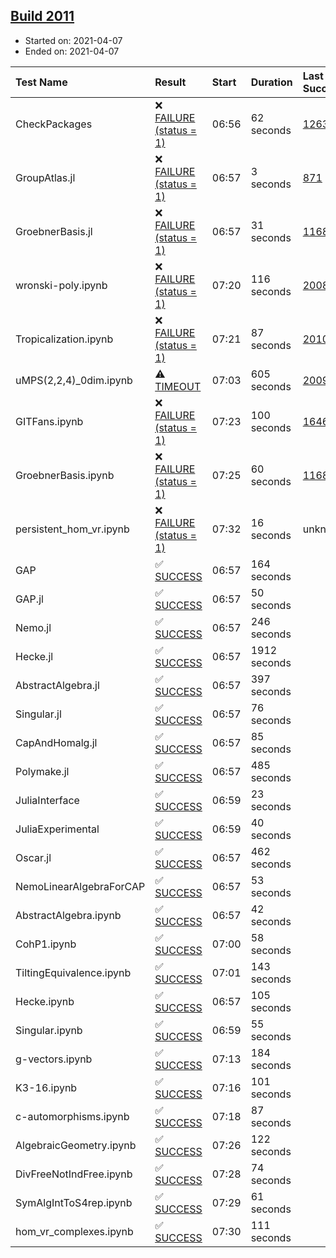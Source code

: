 ## [Build 2011](https://oscarci.mathematik.uni-kl.de/job/oscar-stable/2011/)

* Started on: 2021-04-07
* Ended on: 2021-04-07

| Test Name    | Result | Start | Duration | Last Success | First Failure |
|:-------------|:-------|:------|:---------|:-------------|:--------------|
| CheckPackages | ❌ [FAILURE (status = 1)](https://oscarci.mathematik.uni-kl.de/job/oscar-stable/2011/artifact/logs/build-2011/CheckPackages.log) | 06:56 | 62 seconds | [1263](https://oscarci.mathematik.uni-kl.de/job/oscar-stable/1263/) | [1264](https://oscarci.mathematik.uni-kl.de/job/oscar-stable/1264/) |
| GroupAtlas.jl | ❌ [FAILURE (status = 1)](https://oscarci.mathematik.uni-kl.de/job/oscar-stable/2011/artifact/logs/build-2011/GroupAtlas.jl.log) | 06:57 | 3 seconds | [871](https://oscarci.mathematik.uni-kl.de/job/oscar-stable/871/) | [872](https://oscarci.mathematik.uni-kl.de/job/oscar-stable/872/) |
| GroebnerBasis.jl | ❌ [FAILURE (status = 1)](https://oscarci.mathematik.uni-kl.de/job/oscar-stable/2011/artifact/logs/build-2011/GroebnerBasis.jl.log) | 06:57 | 31 seconds | [1168](https://oscarci.mathematik.uni-kl.de/job/oscar-stable/1168/) | [1169](https://oscarci.mathematik.uni-kl.de/job/oscar-stable/1169/) |
| wronski-poly.ipynb | ❌ [FAILURE (status = 1)](https://oscarci.mathematik.uni-kl.de/job/oscar-stable/2011/artifact/logs/build-2011/wronski-poly.ipynb.log) | 07:20 | 116 seconds | [2008](https://oscarci.mathematik.uni-kl.de/job/oscar-stable/2008/) | [2009](https://oscarci.mathematik.uni-kl.de/job/oscar-stable/2009/) |
| Tropicalization.ipynb | ❌ [FAILURE (status = 1)](https://oscarci.mathematik.uni-kl.de/job/oscar-stable/2011/artifact/logs/build-2011/Tropicalization.ipynb.log) | 07:21 | 87 seconds | [2010](https://oscarci.mathematik.uni-kl.de/job/oscar-stable/2010/) | [2011](https://oscarci.mathematik.uni-kl.de/job/oscar-stable/2011/) |
| uMPS(2,2,4)_0dim.ipynb | ⚠ [TIMEOUT](https://oscarci.mathematik.uni-kl.de/job/oscar-stable/2011/artifact/logs/build-2011/uMPS-2-2-4-_0dim.ipynb.log) | 07:03 | 605 seconds | [2009](https://oscarci.mathematik.uni-kl.de/job/oscar-stable/2009/) | [2010](https://oscarci.mathematik.uni-kl.de/job/oscar-stable/2010/) |
| GITFans.ipynb | ❌ [FAILURE (status = 1)](https://oscarci.mathematik.uni-kl.de/job/oscar-stable/2011/artifact/logs/build-2011/GITFans.ipynb.log) | 07:23 | 100 seconds | [1646](https://oscarci.mathematik.uni-kl.de/job/oscar-stable/1646/) | [1647](https://oscarci.mathematik.uni-kl.de/job/oscar-stable/1647/) |
| GroebnerBasis.ipynb | ❌ [FAILURE (status = 1)](https://oscarci.mathematik.uni-kl.de/job/oscar-stable/2011/artifact/logs/build-2011/GroebnerBasis.ipynb.log) | 07:25 | 60 seconds | [1168](https://oscarci.mathematik.uni-kl.de/job/oscar-stable/1168/) | [1169](https://oscarci.mathematik.uni-kl.de/job/oscar-stable/1169/) |
| persistent_hom_vr.ipynb | ❌ [FAILURE (status = 1)](https://oscarci.mathematik.uni-kl.de/job/oscar-stable/2011/artifact/logs/build-2011/persistent_hom_vr.ipynb.log) | 07:32 | 16 seconds | unknown | unknown |
| GAP | ✅ [SUCCESS](https://oscarci.mathematik.uni-kl.de/job/oscar-stable/2011/artifact/logs/build-2011/GAP.log) | 06:57 | 164 seconds |  |  |
| GAP.jl | ✅ [SUCCESS](https://oscarci.mathematik.uni-kl.de/job/oscar-stable/2011/artifact/logs/build-2011/GAP.jl.log) | 06:57 | 50 seconds |  |  |
| Nemo.jl | ✅ [SUCCESS](https://oscarci.mathematik.uni-kl.de/job/oscar-stable/2011/artifact/logs/build-2011/Nemo.jl.log) | 06:57 | 246 seconds |  |  |
| Hecke.jl | ✅ [SUCCESS](https://oscarci.mathematik.uni-kl.de/job/oscar-stable/2011/artifact/logs/build-2011/Hecke.jl.log) | 06:57 | 1912 seconds |  |  |
| AbstractAlgebra.jl | ✅ [SUCCESS](https://oscarci.mathematik.uni-kl.de/job/oscar-stable/2011/artifact/logs/build-2011/AbstractAlgebra.jl.log) | 06:57 | 397 seconds |  |  |
| Singular.jl | ✅ [SUCCESS](https://oscarci.mathematik.uni-kl.de/job/oscar-stable/2011/artifact/logs/build-2011/Singular.jl.log) | 06:57 | 76 seconds |  |  |
| CapAndHomalg.jl | ✅ [SUCCESS](https://oscarci.mathematik.uni-kl.de/job/oscar-stable/2011/artifact/logs/build-2011/CapAndHomalg.jl.log) | 06:57 | 85 seconds |  |  |
| Polymake.jl | ✅ [SUCCESS](https://oscarci.mathematik.uni-kl.de/job/oscar-stable/2011/artifact/logs/build-2011/Polymake.jl.log) | 06:57 | 485 seconds |  |  |
| JuliaInterface | ✅ [SUCCESS](https://oscarci.mathematik.uni-kl.de/job/oscar-stable/2011/artifact/logs/build-2011/JuliaInterface.log) | 06:59 | 23 seconds |  |  |
| JuliaExperimental | ✅ [SUCCESS](https://oscarci.mathematik.uni-kl.de/job/oscar-stable/2011/artifact/logs/build-2011/JuliaExperimental.log) | 06:59 | 40 seconds |  |  |
| Oscar.jl | ✅ [SUCCESS](https://oscarci.mathematik.uni-kl.de/job/oscar-stable/2011/artifact/logs/build-2011/Oscar.jl.log) | 06:57 | 462 seconds |  |  |
| NemoLinearAlgebraForCAP | ✅ [SUCCESS](https://oscarci.mathematik.uni-kl.de/job/oscar-stable/2011/artifact/logs/build-2011/NemoLinearAlgebraForCAP.log) | 06:57 | 53 seconds |  |  |
| AbstractAlgebra.ipynb | ✅ [SUCCESS](https://oscarci.mathematik.uni-kl.de/job/oscar-stable/2011/artifact/logs/build-2011/AbstractAlgebra.ipynb.log) | 06:57 | 42 seconds |  |  |
| CohP1.ipynb | ✅ [SUCCESS](https://oscarci.mathematik.uni-kl.de/job/oscar-stable/2011/artifact/logs/build-2011/CohP1.ipynb.log) | 07:00 | 58 seconds |  |  |
| TiltingEquivalence.ipynb | ✅ [SUCCESS](https://oscarci.mathematik.uni-kl.de/job/oscar-stable/2011/artifact/logs/build-2011/TiltingEquivalence.ipynb.log) | 07:01 | 143 seconds |  |  |
| Hecke.ipynb | ✅ [SUCCESS](https://oscarci.mathematik.uni-kl.de/job/oscar-stable/2011/artifact/logs/build-2011/Hecke.ipynb.log) | 06:57 | 105 seconds |  |  |
| Singular.ipynb | ✅ [SUCCESS](https://oscarci.mathematik.uni-kl.de/job/oscar-stable/2011/artifact/logs/build-2011/Singular.ipynb.log) | 06:59 | 55 seconds |  |  |
| g-vectors.ipynb | ✅ [SUCCESS](https://oscarci.mathematik.uni-kl.de/job/oscar-stable/2011/artifact/logs/build-2011/g-vectors.ipynb.log) | 07:13 | 184 seconds |  |  |
| K3-16.ipynb | ✅ [SUCCESS](https://oscarci.mathematik.uni-kl.de/job/oscar-stable/2011/artifact/logs/build-2011/K3-16.ipynb.log) | 07:16 | 101 seconds |  |  |
| c-automorphisms.ipynb | ✅ [SUCCESS](https://oscarci.mathematik.uni-kl.de/job/oscar-stable/2011/artifact/logs/build-2011/c-automorphisms.ipynb.log) | 07:18 | 87 seconds |  |  |
| AlgebraicGeometry.ipynb | ✅ [SUCCESS](https://oscarci.mathematik.uni-kl.de/job/oscar-stable/2011/artifact/logs/build-2011/AlgebraicGeometry.ipynb.log) | 07:26 | 122 seconds |  |  |
| DivFreeNotIndFree.ipynb | ✅ [SUCCESS](https://oscarci.mathematik.uni-kl.de/job/oscar-stable/2011/artifact/logs/build-2011/DivFreeNotIndFree.ipynb.log) | 07:28 | 74 seconds |  |  |
| SymAlgIntToS4rep.ipynb | ✅ [SUCCESS](https://oscarci.mathematik.uni-kl.de/job/oscar-stable/2011/artifact/logs/build-2011/SymAlgIntToS4rep.ipynb.log) | 07:29 | 61 seconds |  |  |
| hom_vr_complexes.ipynb | ✅ [SUCCESS](https://oscarci.mathematik.uni-kl.de/job/oscar-stable/2011/artifact/logs/build-2011/hom_vr_complexes.ipynb.log) | 07:30 | 111 seconds |  |  |
